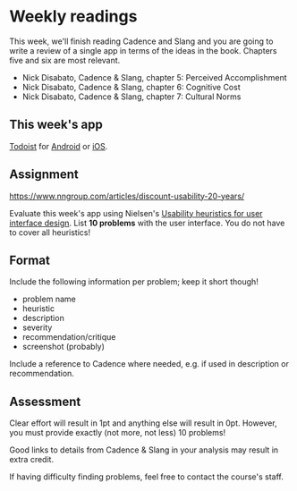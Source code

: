 # Weekly readings

This week, we'll finish reading Cadence and Slang and you are going to write a review of a single app in terms of the ideas in the book. Chapters five and six are most relevant.

- Nick Disabato, Cadence & Slang, chapter 5: Perceived Accomplishment
- Nick Disabato, Cadence & Slang, chapter 6: Cognitive Cost
- Nick Disabato, Cadence & Slang, chapter 7: Cultural Norms

## This week's app

[Todoist](https://todoist.com/) for [Android](https://play.google.com/store/apps/details?id=com.todoist&hl=nl) or [iOS](https://itunes.apple.com/us/app/todoist-todo-list-for-organizing-work-and-errands/id572688855?mt=8).

## Assignment

https://www.nngroup.com/articles/discount-usability-20-years/

Evaluate this week's app using Nielsen's [Usability heuristics for user interface design](http://www.nngroup.com/articles/ten-usability-heuristics/
). List <strong>10 problems</strong> with the user interface. You do not have to cover all heuristics!

## Format

Include the following information per problem; keep it short though!

- problem name
- heuristic
- description
- severity
- recommendation/critique
- screenshot (probably)

Include a reference to Cadence where needed, e.g. if used in description or recommendation.

## Assessment

Clear effort will result in 1pt and anything else will result in 0pt. However, you must provide exactly (not more, not less) 10 problems!

Good links to details from Cadence & Slang in your analysis may result in extra credit.

If having difficulty finding problems, feel free to contact the course's staff.
